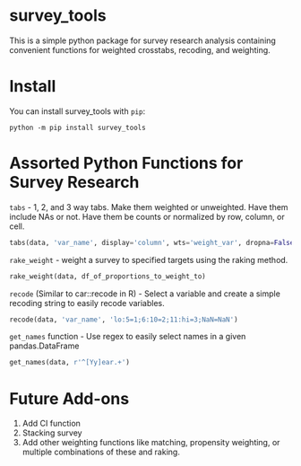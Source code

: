 # survey_tools

This is a simple python package for survey research analysis containing convenient functions for weighted crosstabs, recoding, and weighting.

# Install

You can install survey_tools with `pip`:

```
python -m pip install survey_tools
```

# Assorted Python Functions for Survey Research

`tabs` - 1, 2, and 3 way tabs. Make them weighted or unweighted. Have them include NAs or not. Have them be counts or normalized by row, column, or cell.

```python
tabs(data, 'var_name', display='column', wts='weight_var', dropna=False)
```

`rake_weight` - weight a survey to specified targets using the raking method.

```python
rake_weight(data, df_of_proportions_to_weight_to)
```

`recode` (Similar to car::recode in R) - Select a variable and create a simple recoding string to easily recode variables.

```python
recode(data, 'var_name', 'lo:5=1;6:10=2;11:hi=3;NaN=NaN')
```

`get_names` function - Use regex to easily select names in a given pandas.DataFrame

```python
get_names(data, r'^[Yy]ear.+')
```

# Future Add-ons
1. Add CI function
2. Stacking survey
3. Add other weighting functions like matching, propensity weighting, or multiple combinations of these and raking.
